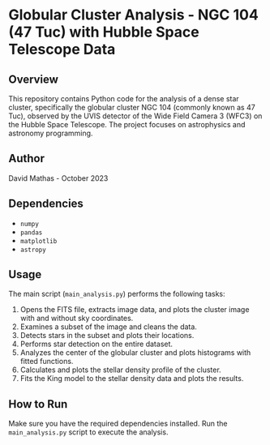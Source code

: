 # Globular Cluster Analysis - NGC 104 (47 Tuc) with Hubble Space Telescope Data

## Overview
This repository contains Python code for the analysis of a dense star cluster, specifically the globular cluster NGC 104 (commonly known as 47 Tuc), observed by the UVIS detector of the Wide Field Camera 3 (WFC3) on the Hubble Space Telescope. The project focuses on astrophysics and astronomy programming.

## Author
David Mathas - October 2023

## Dependencies
- `numpy`
- `pandas`
- `matplotlib`
- `astropy`

## Usage
The main script (`main_analysis.py`) performs the following tasks:
1. Opens the FITS file, extracts image data, and plots the cluster image with and without sky coordinates.
2. Examines a subset of the image and cleans the data.
3. Detects stars in the subset and plots their locations.
4. Performs star detection on the entire dataset.
5. Analyzes the center of the globular cluster and plots histograms with fitted functions.
6. Calculates and plots the stellar density profile of the cluster.
7. Fits the King model to the stellar density data and plots the results.

## How to Run
Make sure you have the required dependencies installed. Run the `main_analysis.py` script to execute the analysis.
